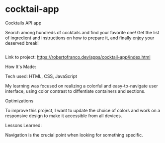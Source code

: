 # cocktail-app

Cocktails API app

Search among hundreds of cocktails and find your favorite one! Get the list of ingredient and instructions on how to prepare it, and finally enjoy your deserved break!

<a href="https://robertofranco.dev/apps/cocktail-app/index.html"><img scr="https://robertofranco.dev/src/img/apps/cocktail.png" /></a>

Link to project: https://robertofranco.dev/apps/cocktail-app/index.html

How It's Made:

Tech used: HTML, CSS, JavaScript

My learning was focused on realizing a colorful and easy-to-navigate user interface, using color contrast to diffentiate containers and sections. 

Optimizations

To improve this project, I want to update the choice of colors and work on a responsive design to make it accessible from all devices.

Lessons Learned:

Navigation is the crucial point when looking for something specific. 

